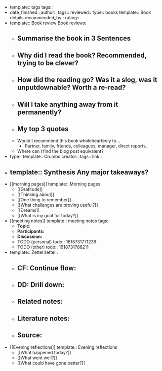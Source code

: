 -
  template:: tags
  tags::
-
  date_finished:: 
  author:: 
  tags:: 
  reviewed:: 
  type:: books
  template:: Book details
  recommended_by:: 
  rating::
-
  template:: Book review
  Book reviews:
	- Summarise the book in 3 Sentences
		-
	- Why did I read the book? Recommended, trying to be clever?
		-
	- How did the reading go? Was it a slog, was it unputdownable? Worth a re-read?
		-
	- Will I take anything away from it permanently?
		-
	- My top 3 quotes
		-
	- Would I recommend this book wholeheartedly to...
		- Partner, family, friends, colleagues, manager, direct reports,
	- Where can I find the blog post equivalent?
-
  type:: 
  template:: Crumbs
  creator:: 
  tags:: 
  link::
-
  template:: Synthesis
  Any major takeaways?
	-
- [[morning pages]]
  template:: Morning pages
	- [[Gratitude]]
	- [[Thinking about]]
	- [[One thing to remember]]
	- [[What challenges are proving useful?]]
	- [[Dreams]]
	- [[What is my goal for today?]]
- [[meeting notes]]
  template:: meeting notes
  tags::
	- **Topic:**
	- **Participants:**
	- **Discussion:**
	- TODO (personal)
	  todo:: 1618731771239
	- TODO (other)
	  todo:: 1618731786211
-
  template:: Zettel
  zettel::
	- **CF:** Continue flow:
		-
	- **DD:** Drill down:
		-
	- Related notes:
		-
	- Literature notes:
		-
	- Source:
		-
- [[Evening reflections]]
  template:: Evening reflections
	- [[What happened today?]]
	- [[What went well?]]
	- [[What could have gone better?]]
